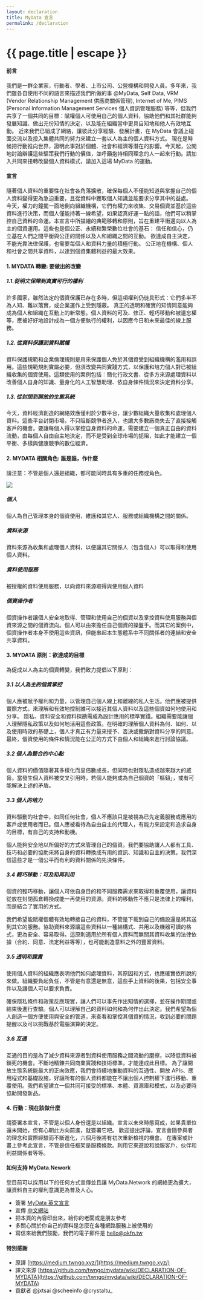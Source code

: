 ```yaml
---
layout: declaration
title: MyData 宣言
permalink: /declaration
---
```


<h1 class="page-title orange-text">{{ page.title | escape }}</h1>

#### 前言

我們是一群企業家，行動者、學者、上市公司、公營機構和開發人員。多年來，我們雖各自使用不同的語言來描述我們所做的事 @MyData, Self Data, VRM (Vendor Relationship Management 供應商關係管理), Internet of Me, PIMS (Personal Information Management Services 個人資訊管理服務) 等等，但我們共享了一個共同的目標：賦權個人可使用自己的個人資料，協助他們和其社群能夠發展知識、做出充份知情的決定，以及能在組織當中更具自知地和他人有效地互動。
近來我們已組成了網絡，讓彼此分享經驗、發展計畫，在 MyData 會議上碰面交流以及投入集體共同的努力來建立一套以人為主的個人資料方式。
現在是時候把行動推向世界，證明此事對於個體、社會和經濟等潛在的影響。今天起，公開地討論辯護這些驅策我們行動的價值，並呼籲抱持相同理念的人一起來行動。請加入共同來扭轉改變個人資料模式，請加入這場 MyData 的運動。


#### 宣言

隨著個人資料的重要性在社會各角落擴散，確保每個人不僅能知道與掌握自己的個人資料變得更為急迫重要，且從資料中獲取個人知識並能要求分享其中的益處。
今天，權力的鐘擺一面地倒向組織機構，它們有權力來收集、交易個資並基於這些資料進行決策，而個人僅能持著一線希望，如果認真好運一點的話，他們可以稍掌控自己資料的命運。本宣言中所描繪的典範移轉和原則，旨在重建平衝邁向以人為主的個資運用。這些也是個公正、永續和繁榮數位社會的基石：
信任和信心，仍立基在人們之間平衡與公正的關係以及人和組織之間的互動。
欲達成自主決定，不能光靠法律保護，也需要每個人和資料力量的積極行動。
公正地在機構、個人和社會之間共享資料，以達到個資集體利益的最大效果。


#### 1. MYDATA 轉變: 要做出的改變

##### 1.1.從明文保障到真實可行的權利

許多國家，雖然法定的個資保護已存在多時，但這項權利仍徒具形式：它們多半不為人知、難以落實，或企業運作上受到隱蔽。 真正的透明和確實的知情同意能夠成為個人和組織在互動上的新常態。個人資料的可及、修正、輕巧移動和被遺忘權等，應被好好地設計成為一個方便執行的權利，以因應今日和未來最佳的線上服務。

##### 1.2. 從資料保護到資料賦權

資料保護規範和企業倫理規則是用來保護個人免於其個資受到組織機構的濫用和誤用。這些規範規則實屬必要，但須改變共同實踐方式，以保護和培力個人對已被組織收集的個資使用。這類使用的案例包括：簡化行政文書、從多方來源處理資料以改善個人自身的知識、量身化的人工智慧助理、依自身條件情況來決定資料分享。

##### 1.3. 從封閉到開放的生態系統

今天，資料經濟創造的網絡效應僅利於少數平台，讓少數組織大量收集和處理個人資料。這些平台封閉市場，不只阻斷競爭者進入，也讓大多數廠商失去了直接接觸客戶的機會。要讓每個人得以掌控自身資料的命運，需要建立一個真正自由的資料流動，由每個人自由自主地決定，而不是受到全球市場的扼阻，如此才能建立一個平衡、多樣與健康競爭的數位經濟。


#### 2. MYDATA 相關角色: 誰是誰，作什麼

請注意：不管是個人還是組織，都可能同時具有多重的任務或角色。


![](https://i.imgur.com/zQqi2cE.png)

##### 個人

個人為自己管理本身的個資使用，維護和其它人、服務或組織機構之間的關係。

##### 資料來源

資料來源為收集和處理個人資料，以便讓其它關係人（包含個人）可以取得和使用個人資料。

##### 資料使用服務

被授權的資料使用服務，以向資料來源取得與使用個人資料

##### 個資操作者

個資操作者讓個人安全地取得、管理和使用自己的個資以及掌控資料使用服務與個資來源之間的個資流向。個人可以由來擔任自己個資的操盤手。而其它的案例中，個資操作者本身不使用這些資訊，但能串起本生態體系中不同關係者的連結和安全共享資料。


#### 3. MYDATA 原則：欲達成的目標

為促成以人為主的個資轉變，我們致力提倡以下原則：

##### 3.1 以人為主的個資掌控

個人應被賦予權利和力量，以管理自己個人線上和離線的私人生活。他們應被提供實際方式，來理解和有效地控制誰可以接近其個人資料以及這些個資如何地使用和分享。
隱私、資料安全和資料探勘需成為設計應用的標準實踐。組織需要能讓個人理解隱私政策以及如何地活用這些政策。在明確的理解個人資料為何、如何、以及使用時效的基礎上，個人才真正有力量來授予、否決或撒銷對資料分享的同意。最終，個資使用的條件和情況能在公正的方式下由個人和組織來進行討論協議。

##### 3.2 個人為整合的中心點

個人資料的價值隨著其多樣化而呈倍數成長，但同時也對隱私造成越來越大的威脅。當發生個人資料被交叉引用時，若個人能夠成為自己個資的「樞鈕」，或有可能解決上述的矛盾。

##### 3.3 個人的培力

資料驅動的社會中，如同任何社會，個人不應該只是被視為已先定義服務或應用的客戶或使用者而已。個人應被看待為自由自主的代理人，有能力來設定和追求自身的目標，有自己的支持和動機。

個人能夠安全地以所偏好的方式來管理自己的個資。我們要協助讓人人都有工具、技巧和必要的協助來將自身的資料轉換成有用的資訊、知識和自主的決策。我們深信這些才是一個公平而有利的資料關係的先決條件。

##### 3.4 輕巧移動：可及和再利用

個資的輕巧移動，讓個人可依自身目的和不同服務需求來取得和重覆使用，讓資料從放在封閉孤倉轉換成能一再使用的資源。資料的移動性不應只是法律上的權利，而是結合了實用的方式。

我們希望能賦權個體有效地轉接自己的資料，不管是下載到自己的備設還是將其送到其它的服務。協助資料來源讓這些資料以一種結構式、共用以及機器可讀的格式，更為安全、容易取得。這原則適用於所有個人資料而無關其資料收集的法律依據（合約、同意、法定利益等等），也可能創造意料之外的豐富資料。

##### 3.5 透明和課責

使用個人資料的組織應表明他們如何處理資料，其原因和方式，也應確實依所說的來做。組織要負起負任，不管是有意還是無意，這些手上資料的後果，包括安全事件以及讓個人可以要求負責。

確保隱私條件和政策反應現實，讓人們可以事先作出知情的選擇，並在操作期間或結束後進行查驗。個人可以理解自己的資料如何和為何作出此決定。我們希望為個人創造一個方便使用與安全的管道，來查看和掌控其個資的情況，收到必要的問題提醒以及可以挑戰基於電腦演算的決定。

##### 3.6 互通

互通的目的是為了減少資料來源者到資料使用服務之間流動的磨擦，以降低資料被鎖死的機會。不斷地精錬共同商業實踐和技術標準，才能達成此目標。
為了讓開放生態系統能最大的正向效應，我們會持續地推動資料的互通性、開放 APIs、應用程式和基礎設施，好讓所有的個人資料都能在不讓出個人控制權下進行移動、重覆使用。我們希望建立一個共同可接受的標準、本體、資源庫和模式，以及必要時協助開發新品。


#### 4. 行動：現在該做什麼

請簽署本宣言，不管是以個人身份還是以組織。宣言以未來時態寫成，如果貴單位還未開始，但有心朝此方向前進，就簽署它吧。 歡迎提出評論，宣言會隨參與者的理念和實際經驗而不斷進化，六個月後將有初次重新檢視的機會。
在專案或計畫上參考此宣言，不管是信任框架是服務條款。利用它來遊說和說服客戶、伙伴和利益關係者等等。


#### 如何支持 MyData.Nework

您目前可以採用以下的任何方式宣傳並且讓 MyData.Network 的網絡更為擴大，讓資料自主的權利意識更為普及人心。

- 簽署 [MyData 英文宣言](https://mydata.org/)
- 宣傳 [中文網站](http://mydata.network)
- 把本頁的內容印出來，給你的老闆或是朋友參考
- 多關心關於你自己的資料是怎麼在各種網路服務上被使用的
- 寫信來給我們鼓勵，我們的電子郵件是 hello@okfn.tw

#### 特別感謝

- 原譯 [https://medium.twngo.xyz/](https://medium.twngo.xyz/)
- 譯文來源 [https://github.com/twngo/mydata/wiki/DECLARATION-OF-MYDATA](https://github.com/twngo/mydata/wiki/DECLARATION-OF-MYDATA)
- 貢獻者 @jxtsai @scheeinfo @crystaltu_
